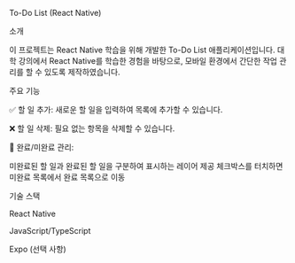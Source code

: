 To-Do List (React Native)

소개

이 프로젝트는 React Native 학습을 위해 개발한 To-Do List 애플리케이션입니다.
대학 강의에서 React Native를 학습한 경험을 바탕으로, 모바일 환경에서 간단한 작업 관리를 할 수 있도록 제작하였습니다.

주요 기능

✅ 할 일 추가: 새로운 할 일을 입력하여 목록에 추가할 수 있습니다.

❌ 할 일 삭제: 필요 없는 항목을 삭제할 수 있습니다.

📌 완료/미완료 관리:

미완료된 할 일과 완료된 할 일을 구분하여 표시하는 레이어 제공
체크박스를 터치하면 미완료 목록에서 완료 목록으로 이동

기술 스택

React Native

JavaScript/TypeScript

Expo (선택 사항)
